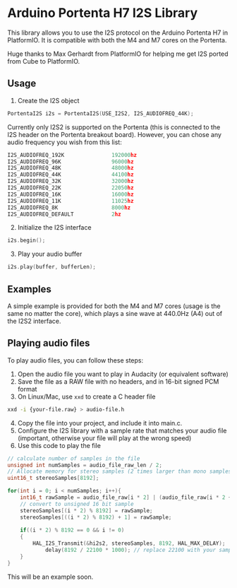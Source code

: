 # Arduino Portenta H7 I2S Library

This library allows you to use the I2S protocol on the Arduino Portenta H7 in PlatformIO. It is compatible with both the M4 and M7 cores on the Portenta.

Huge thanks to Max Gerhardt from PlatformIO for helping me get I2S ported from Cube to PlatformIO.

## Usage
1. Create the I2S object
```cpp
PortentaI2S i2s = PortentaI2S(USE_I2S2, I2S_AUDIOFREQ_44K);
```

Currently only I2S2 is supported on the Portenta (this is connected to the I2S header on the Portenta breakout board). However, you can chose any audio frequency you wish from this list:
```cpp
I2S_AUDIOFREQ_192K               192000hz
I2S_AUDIOFREQ_96K                96000hz
I2S_AUDIOFREQ_48K                48000hz
I2S_AUDIOFREQ_44K                44100hz 
I2S_AUDIOFREQ_32K                32000hz
I2S_AUDIOFREQ_22K                22050hz
I2S_AUDIOFREQ_16K                16000hz
I2S_AUDIOFREQ_11K                11025hz
I2S_AUDIOFREQ_8K                 8000hz
I2S_AUDIOFREQ_DEFAULT            2hz
```

2. Initialize the I2S interface
```cpp
i2s.begin();
```

3. Play your audio buffer
```cpp
i2s.play(buffer, bufferLen);
```

## Examples
A simple example is provided for both the M4 and M7 cores (usage is the same no matter the core), which plays a sine wave at 440.0Hz (A4) out of the I2S2 interface.

## Playing audio files
To play audio files, you can follow these steps:
1. Open the audio file you want to play in Audacity (or equivalent software)
2. Save the file as a RAW file with no headers, and in 16-bit signed PCM format
3. On Linux/Mac, use `xxd` to create a C header file
```bash
xxd -i {your-file.raw} > audio-file.h
```
4. Copy the file into your project, and include it into main.c.
5. Configure the I2S library with a sample rate that matches your audio file (important, otherwise your file will play at the wrong speed)
6. Use this code to play the file
```cpp
// calculate number of samples in the file
unsigned int numSamples = audio_file_raw_len / 2;
// Allocate memory for stereo samples (2 times larger than mono samples)
uint16_t stereoSamples[8192];

for(int i = 0; i < numSamples; i++){
	int16_t rawSample = audio_file_raw[i * 2] | (audio_file_raw[i * 2 + 1] << 8);
	// convert to unsigned 16 bit sample
	stereoSamples[(i * 2) % 8192] = rawSample;
	stereoSamples[((i * 2) % 8192) + 1] = rawSample;
	
	if((i * 2) % 8192 == 0 && i != 0)
	{
		HAL_I2S_Transmit(&hi2s2, stereoSamples, 8192, HAL_MAX_DELAY);
 	        delay(8192 / 22100 * 1000); // replace 22100 with your sample rate
	}
}
```

This will be an example soon.
